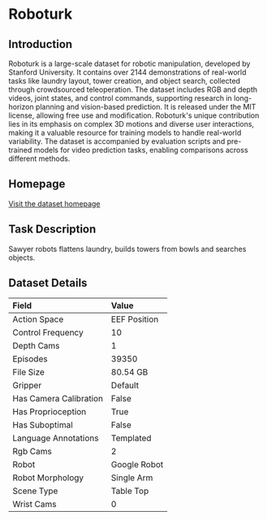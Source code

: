 # Roboturk


## Introduction

Roboturk is a large-scale dataset for robotic manipulation, developed by Stanford University. It contains over 2144 demonstrations of real-world tasks like laundry layout, tower creation, and object search, collected through crowdsourced teleoperation. The dataset includes RGB and depth videos, joint states, and control commands, supporting research in long-horizon planning and vision-based prediction. It is released under the MIT license, allowing free use and modification. Roboturk's unique contribution lies in its emphasis on complex 3D motions and diverse user interactions, making it a valuable resource for training models to handle real-world variability. The dataset is accompanied by evaluation scripts and pre-trained models for video prediction tasks, enabling comparisons across different methods.


## Homepage

[Visit the dataset homepage](https://roboturk.stanford.edu/dataset_real.html)


## Task Description

Sawyer robots flattens laundry, builds towers from bowls and searches objects.


## Dataset Details

| Field                            | Value                    |
|:---------------------------------|:-------------------------|
| Action Space                     | EEF Position           |
| Control Frequency                     | 10           |
| Depth Cams                     | 1           |
| Episodes                     | 39350           |
| File Size                     |  80.54 GB           |
| Gripper                     | Default           |
| Has Camera Calibration                     | False           |
| Has Proprioception                     | True           |
| Has Suboptimal                     | False           |
| Language Annotations                     | Templated           |
| Rgb Cams                     | 2           |
| Robot                     | Google Robot           |
| Robot Morphology                     | Single Arm           |
| Scene Type                     | Table Top           |
| Wrist Cams                     | 0           |


